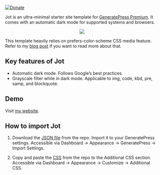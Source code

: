 [![Donate](https://img.shields.io/badge/Donate-PayPal-green.svg)](https://www.paypal.me/mighil)

Jot is an ultra-minimal starter site template for [GeneratePress Premium](https://mighil.com/recommends/generatepress/). It comes with an automatic dark mode for supported systems and browsers. 

<p align="center">
  <img src="https://res.cloudinary.com/mighil/image/upload/v1576760194/jot.gif"/>
</p>

This template heavily relies on  prefers-color-scheme CSS media feature. Refer to my [blog post](https://mighil.com/automatic-dark-mode-for-wordpress/) if you want to read more about that.

## Key features of Jot

- Automatic dark mode. Follows Google’s best practices.
- Grayscale filter while in dark mode. Applicable to img, code, kbd, pre, samp, and blockquote.

## Demo

Visit [my website](https://mighil.com/dark-mode-generatepress/). 

## How to import Jot

1. Download the [JSON file](https://github.com/mighildotcom/jot/blob/master/generate-settings-export-12-18-2019.json) from the repo. Import it to your GeneratePress settings. Accessible via Dashboard → Appearance → GeneratePress → Import Settings.

2. Copy and paste the [CSS](https://github.com/mighildotcom/jot/blob/master/additional.css) from the repo to the Additional CSS section. Accessible via Dashboard → Appearance → Customize → Additional CSS.
